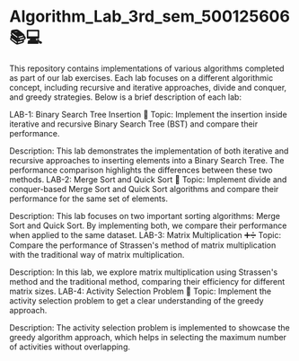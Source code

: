 # Algorithm_Lab_3rd_sem_500125606 📚💻
This repository contains implementations of various algorithms completed as part of our lab exercises. Each lab focuses on a different algorithmic concept, including recursive and iterative approaches, divide and conquer, and greedy strategies. Below is a brief description of each lab:

LAB-1: Binary Search Tree Insertion 🌳
Topic:
Implement the insertion inside iterative and recursive Binary Search Tree (BST) and compare their performance.

Description: This lab demonstrates the implementation of both iterative and recursive approaches to inserting elements into a Binary Search Tree. The performance comparison highlights the differences between these two methods.
LAB-2: Merge Sort and Quick Sort 🔄
Topic:
Implement divide and conquer-based Merge Sort and Quick Sort algorithms and compare their performance for the same set of elements.

Description: This lab focuses on two important sorting algorithms: Merge Sort and Quick Sort. By implementing both, we compare their performance when applied to the same dataset.
LAB-3: Matrix Multiplication ➕➗
Topic:
Compare the performance of Strassen's method of matrix multiplication with the traditional way of matrix multiplication.

Description: In this lab, we explore matrix multiplication using Strassen's method and the traditional method, comparing their efficiency for different matrix sizes.
LAB-4: Activity Selection Problem 🎯
Topic:
Implement the activity selection problem to get a clear understanding of the greedy approach.

Description: The activity selection problem is implemented to showcase the greedy algorithm approach, which helps in selecting the maximum number of activities without overlapping.
